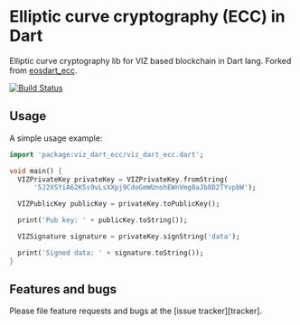 # Elliptic curve cryptography (ECC) in Dart

Elliptic curve cryptography lib for VIZ based blockchain in Dart lang. Forked from [eosdart_ecc](https://github.com/primes-network/eosdart_ecc).

[![Build Status](https://travis-ci.com/VizTower/viz_dart_ecc.svg?branch=master)](https://travis-ci.com/VizTower/viz_dart_ecc)

## Usage

A simple usage example:

```dart
import 'package:viz_dart_ecc/viz_dart_ecc.dart';

void main() {
  VIZPrivateKey privateKey = VIZPrivateKey.fromString(
      '5J2XSYiA62K5s9vLsXXpj9CdoGmWUnohEWnVmg8aJb8D2TYvpbW');

  VIZPublicKey publicKey = privateKey.toPublicKey();

  print('Pub key: ' + publicKey.toString());

  VIZSignature signature = privateKey.signString('data');

  print('Signed data: ' + signature.toString());
}
```

## Features and bugs

Please file feature requests and bugs at the [issue tracker][tracker].